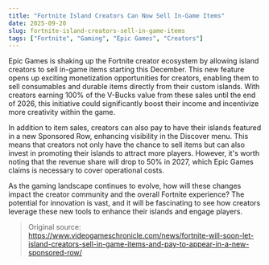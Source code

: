 ```yaml
---
title: "Fortnite Island Creators Can Now Sell In-Game Items"
date: 2025-09-20
slug: fortnite-island-creators-sell-in-game-items
tags: ["Fortnite", "Gaming", "Epic Games", "Creators"]
---
```


Epic Games is shaking up the Fortnite creator ecosystem by allowing island creators to sell in-game items starting this December. This new feature opens up exciting monetization opportunities for creators, enabling them to sell consumables and durable items directly from their custom islands. With creators earning 100% of the V-Bucks value from these sales until the end of 2026, this initiative could significantly boost their income and incentivize more creativity within the game.

In addition to item sales, creators can also pay to have their islands featured in a new Sponsored Row, enhancing visibility in the Discover menu. This means that creators not only have the chance to sell items but can also invest in promoting their islands to attract more players. However, it's worth noting that the revenue share will drop to 50% in 2027, which Epic Games claims is necessary to cover operational costs.

As the gaming landscape continues to evolve, how will these changes impact the creator community and the overall Fortnite experience? The potential for innovation is vast, and it will be fascinating to see how creators leverage these new tools to enhance their islands and engage players.
> Original source: https://www.videogameschronicle.com/news/fortnite-will-soon-let-island-creators-sell-in-game-items-and-pay-to-appear-in-a-new-sponsored-row/